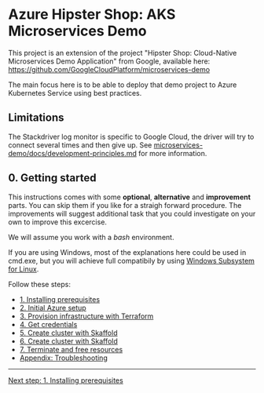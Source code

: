 # Azure Hipster Shop: AKS Microservices Demo

This project is an extension of the project "Hipster Shop: Cloud-Native Microservices Demo Application" from Google, available here: https://github.com/GoogleCloudPlatform/microservices-demo

The main focus here is to be able to deploy that demo project to Azure Kubernetes Service using best practices.

## Limitations

The Stackdriver log monitor is specific to Google Cloud, the driver will try to connect several times and then give up.
See [microservices-demo/docs/development-principles.md](https://github.com/GoogleCloudPlatform/microservices-demo/blob/master/docs/development-principles.md) for more information.

## 0. Getting started

This instructions comes with some __optional__, __alternative__ and __improvement__ parts. You can skip them if you like for a straigh forward procedure. The improvements will suggest additional task that you could investigate on your own to improve this excercise.

We will assume you work with a *bash* environment. 

If you are using Windows, most of the explanations here could be used in cmd.exe, but you will achieve full compatibily by using [Windows Subsystem for Linux](https://docs.microsoft.com/en-us/windows/wsl/install-win10).

Follow these steps:

* [1. Installing prerequisites](./doc/01_prerequisites.md)
* [2. Initial Azure setup](./doc/02_setup_az_sp.md)
* [3. Provision infrastructure with Terraform](./doc/03_infra_terraform.md)
* [4. Get credentials](./doc/04_get_credentials.md)
* [5. Create cluster with Skaffold](./doc/05_cluster_skaffold.md)
* [6. Create cluster with Skaffold](./doc/06_helm.md)
* [7. Terminate and free resources](./doc/98_free_resources.md)
* [Appendix: Troubleshooting](./doc/99_troubleshooting.md)

---
[Next step: 1. Installing prerequisites](./doc/01_prerequisites.md)  
